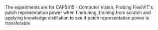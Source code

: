 The experiments are for CAP5415 - Computer Vision, Probing FlexiVIT's patch representation power when finetuning, 
training from scratch and applying knowledge distillation to see if patch representation power is transferable